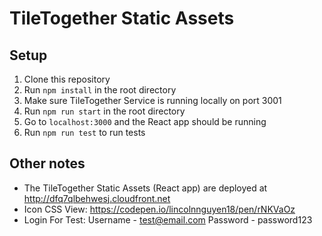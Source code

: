 # TileTogether Static Assets

## Setup
1. Clone this repository
2. Run `npm install` in the root directory
3. Make sure TileTogether Service is running locally on port 3001
4. Run `npm run start` in the root directory
5. Go to `localhost:3000` and the React app should be running
6. Run `npm run test` to run tests

## Other notes
* The TileTogether Static Assets (React app) are deployed at http://dfq7qlbehwesj.cloudfront.net
* Icon CSS View: https://codepen.io/lincolnnguyen18/pen/rNKVaOz
* Login For Test: Username - test@email.com      Password - password123
